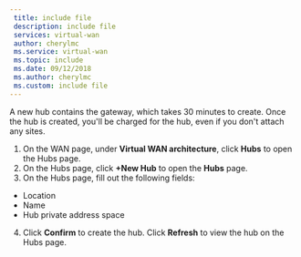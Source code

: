 ```yaml
---
 title: include file
 description: include file
 services: virtual-wan
 author: cherylmc
 ms.service: virtual-wan
 ms.topic: include
 ms.date: 09/12/2018
 ms.author: cherylmc
 ms.custom: include file
---
```

A new hub contains the gateway, which takes 30 minutes to create. Once the hub is created, you'll be charged for the hub, even if you don't attach any sites. 
1. On the WAN page, under **Virtual WAN architecture**, click **Hubs** to open the Hubs page.
2. On the Hubs page, click **+New Hub** to open the **Hubs** page.
3. On the Hubs page, fill out the following fields:

  * Location
  * Name
  * Hub private address space
4. Click **Confirm** to create the hub. Click **Refresh** to view the hub on the Hubs page.
